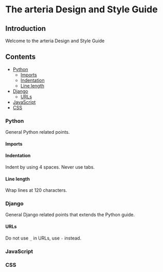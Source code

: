 The arteria Design and Style Guide
==================================

## Introduction
Welcome to the arteria Design and Style Guide

## Contents 
* [Python](#python)
  * [Imports](#imports)
  * [Indentation](#indentation)
  * [Line length](#line-length)
* [Django](#django)
  * [URLs](#urls)
* [JavaScript](#javascript)
* [CSS](#css)

### Python
General Python related points.

#### Imports

#### Indentation

Indent by using 4 spaces. Never use tabs.

#### Line length

Wrap lines at 120 characters.

### Django
General Django related points that extends the Python guide.

#### URLs

Do not use `_` in URLs, use `-` instead.

### JavaScript

### CSS



